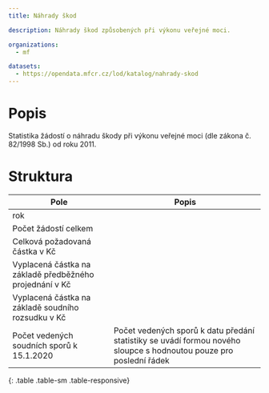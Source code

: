 ```yaml
---
title: Náhrady škod

description: Náhrady škod způsobených při výkonu veřejné moci.

organizations:
  - mf

datasets:
  - https://opendata.mfcr.cz/lod/katalog/nahrady-skod
---
```


# Popis

Statistika žádostí o náhradu škody při výkonu veřejné moci (dle zákona č. 82/1998 Sb.) od roku 2011.

# Struktura

| Pole                      | Popis                                                                                                                                                                       |
|---------------------------|-----------------------------------------------------------------------------------------------------------------------------------------------------------------------------|
| rok| |
| Počet žádostí celkem | |
| Celková požadovaná částka v Kč | |
| Vyplacená částka na základě předběžného projednání v Kč | |
| Vyplacená částka na základě soudního rozsudku v Kč | |
| Počet vedených soudních sporů k 15.1.2020 | Počet vedených sporů k datu předání statistiky se uvádí formou nového sloupce s hodnoutou pouze pro poslední řádek |
{: .table .table-sm .table-responsive}